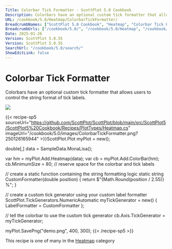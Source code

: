 ```yaml
---
Title: Colorbar Tick Formatter - ScottPlot 5.0 Cookbook
Description: Colorbars have an optional custom tick formatter that allows users to control the string format of tick labels.
URL: /cookbook/5.0/Heatmap/ColorbarTickFormatter/
BreadcrumbNames: ["ScottPlot 5.0 Cookbook", "Heatmap", "Colorbar Tick Formatter"]
BreadcrumbUrls: ["/cookbook/5.0/", "/cookbook/5.0/Heatmap", "/cookbook/5.0/Heatmap/ColorbarTickFormatter"]
Date: 2025-01-26
Version: ScottPlot 5.0.55
Version: ScottPlot 5.0.55
SearchUrl: "/cookbook/5.0/search/"
ShowEditLink: false
---
```



<div class='d-flex align-items-center mt-5'>
<h1 class='me-2 text-dark my-0 border-0'>Colorbar Tick Formatter</h1>
</div>

Colorbars have an optional custom tick formatter that allows users to control the string format of tick labels.

[![](/cookbook/5.0/images/ColorbarTickFormatter.png?250126165944)](/cookbook/5.0/images/ColorbarTickFormatter.png?250126165944)

{{< recipe-sp5 sourceUrl="https://github.com/ScottPlot/ScottPlot/blob/main/src/ScottPlot5/ScottPlot5%20Cookbook/Recipes/PlotTypes/Heatmap.cs" imageUrl="/cookbook/5.0/images/ColorbarTickFormatter.png?250126165944" >}}ScottPlot.Plot myPlot = new();

double[,] data = SampleData.MonaLisa();

var hm = myPlot.Add.Heatmap(data);
var cb = myPlot.Add.ColorBar(hm);
cb.MinimumSize = 80; // reserve space for the colorbar and tick labels

// create a static function containing the string formatting logic
static string CustomFormatter(double position)
{
    return $"{Math.Round(position / 2.55)} %";
}

// create a custom tick generator using your custom label formatter
ScottPlot.TickGenerators.NumericAutomatic myTickGenerator = new()
{
    LabelFormatter = CustomFormatter
};

// tell the colorbar to use the custom tick generator
cb.Axis.TickGenerator = myTickGenerator;

myPlot.SavePng("demo.png", 400, 300);
{{< /recipe-sp5 >}}

<div class='my-5 text-center'>This recipe is one of many in the <a href='/cookbook/5.0/Heatmap'>Heatmap</a> category</div>


